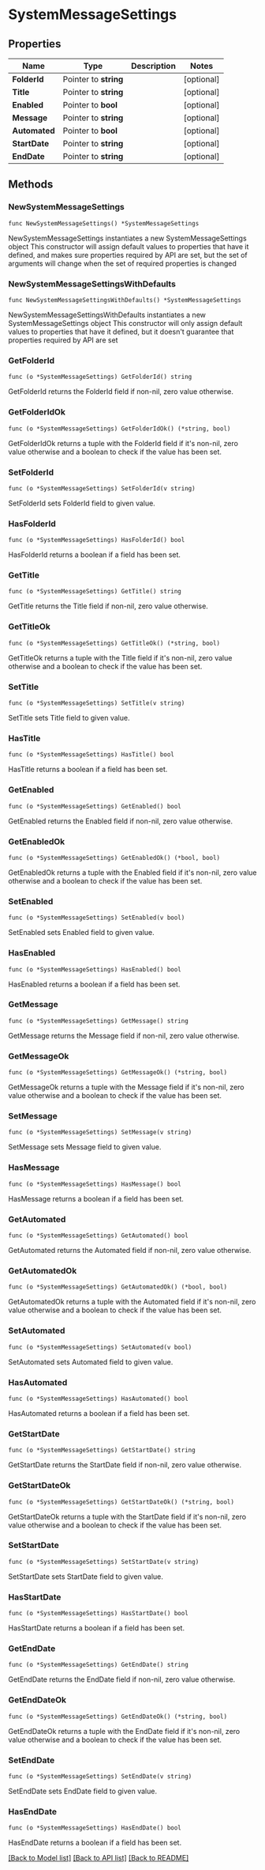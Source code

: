 # SystemMessageSettings

## Properties

Name | Type | Description | Notes
------------ | ------------- | ------------- | -------------
**FolderId** | Pointer to **string** |  | [optional] 
**Title** | Pointer to **string** |  | [optional] 
**Enabled** | Pointer to **bool** |  | [optional] 
**Message** | Pointer to **string** |  | [optional] 
**Automated** | Pointer to **bool** |  | [optional] 
**StartDate** | Pointer to **string** |  | [optional] 
**EndDate** | Pointer to **string** |  | [optional] 

## Methods

### NewSystemMessageSettings

`func NewSystemMessageSettings() *SystemMessageSettings`

NewSystemMessageSettings instantiates a new SystemMessageSettings object
This constructor will assign default values to properties that have it defined,
and makes sure properties required by API are set, but the set of arguments
will change when the set of required properties is changed

### NewSystemMessageSettingsWithDefaults

`func NewSystemMessageSettingsWithDefaults() *SystemMessageSettings`

NewSystemMessageSettingsWithDefaults instantiates a new SystemMessageSettings object
This constructor will only assign default values to properties that have it defined,
but it doesn't guarantee that properties required by API are set

### GetFolderId

`func (o *SystemMessageSettings) GetFolderId() string`

GetFolderId returns the FolderId field if non-nil, zero value otherwise.

### GetFolderIdOk

`func (o *SystemMessageSettings) GetFolderIdOk() (*string, bool)`

GetFolderIdOk returns a tuple with the FolderId field if it's non-nil, zero value otherwise
and a boolean to check if the value has been set.

### SetFolderId

`func (o *SystemMessageSettings) SetFolderId(v string)`

SetFolderId sets FolderId field to given value.

### HasFolderId

`func (o *SystemMessageSettings) HasFolderId() bool`

HasFolderId returns a boolean if a field has been set.

### GetTitle

`func (o *SystemMessageSettings) GetTitle() string`

GetTitle returns the Title field if non-nil, zero value otherwise.

### GetTitleOk

`func (o *SystemMessageSettings) GetTitleOk() (*string, bool)`

GetTitleOk returns a tuple with the Title field if it's non-nil, zero value otherwise
and a boolean to check if the value has been set.

### SetTitle

`func (o *SystemMessageSettings) SetTitle(v string)`

SetTitle sets Title field to given value.

### HasTitle

`func (o *SystemMessageSettings) HasTitle() bool`

HasTitle returns a boolean if a field has been set.

### GetEnabled

`func (o *SystemMessageSettings) GetEnabled() bool`

GetEnabled returns the Enabled field if non-nil, zero value otherwise.

### GetEnabledOk

`func (o *SystemMessageSettings) GetEnabledOk() (*bool, bool)`

GetEnabledOk returns a tuple with the Enabled field if it's non-nil, zero value otherwise
and a boolean to check if the value has been set.

### SetEnabled

`func (o *SystemMessageSettings) SetEnabled(v bool)`

SetEnabled sets Enabled field to given value.

### HasEnabled

`func (o *SystemMessageSettings) HasEnabled() bool`

HasEnabled returns a boolean if a field has been set.

### GetMessage

`func (o *SystemMessageSettings) GetMessage() string`

GetMessage returns the Message field if non-nil, zero value otherwise.

### GetMessageOk

`func (o *SystemMessageSettings) GetMessageOk() (*string, bool)`

GetMessageOk returns a tuple with the Message field if it's non-nil, zero value otherwise
and a boolean to check if the value has been set.

### SetMessage

`func (o *SystemMessageSettings) SetMessage(v string)`

SetMessage sets Message field to given value.

### HasMessage

`func (o *SystemMessageSettings) HasMessage() bool`

HasMessage returns a boolean if a field has been set.

### GetAutomated

`func (o *SystemMessageSettings) GetAutomated() bool`

GetAutomated returns the Automated field if non-nil, zero value otherwise.

### GetAutomatedOk

`func (o *SystemMessageSettings) GetAutomatedOk() (*bool, bool)`

GetAutomatedOk returns a tuple with the Automated field if it's non-nil, zero value otherwise
and a boolean to check if the value has been set.

### SetAutomated

`func (o *SystemMessageSettings) SetAutomated(v bool)`

SetAutomated sets Automated field to given value.

### HasAutomated

`func (o *SystemMessageSettings) HasAutomated() bool`

HasAutomated returns a boolean if a field has been set.

### GetStartDate

`func (o *SystemMessageSettings) GetStartDate() string`

GetStartDate returns the StartDate field if non-nil, zero value otherwise.

### GetStartDateOk

`func (o *SystemMessageSettings) GetStartDateOk() (*string, bool)`

GetStartDateOk returns a tuple with the StartDate field if it's non-nil, zero value otherwise
and a boolean to check if the value has been set.

### SetStartDate

`func (o *SystemMessageSettings) SetStartDate(v string)`

SetStartDate sets StartDate field to given value.

### HasStartDate

`func (o *SystemMessageSettings) HasStartDate() bool`

HasStartDate returns a boolean if a field has been set.

### GetEndDate

`func (o *SystemMessageSettings) GetEndDate() string`

GetEndDate returns the EndDate field if non-nil, zero value otherwise.

### GetEndDateOk

`func (o *SystemMessageSettings) GetEndDateOk() (*string, bool)`

GetEndDateOk returns a tuple with the EndDate field if it's non-nil, zero value otherwise
and a boolean to check if the value has been set.

### SetEndDate

`func (o *SystemMessageSettings) SetEndDate(v string)`

SetEndDate sets EndDate field to given value.

### HasEndDate

`func (o *SystemMessageSettings) HasEndDate() bool`

HasEndDate returns a boolean if a field has been set.


[[Back to Model list]](../README.md#documentation-for-models) [[Back to API list]](../README.md#documentation-for-api-endpoints) [[Back to README]](../README.md)


